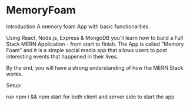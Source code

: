# MemoryFoam

Introduction
A memory foam App with basic functionalities.

Using React, Node.js, Express & MongoDB you'll learn how to build a Full Stack MERN Application - from start to finish. The App is called "Memory Foam" and it is a simple social media app that allows users to post interesting events that happened in their lives.

By the end, you will have a strong understanding of how the MERN Stack works.

Setup:

run npm i && npm start for both client and server side to start the app
